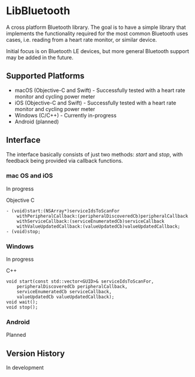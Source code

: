 # LibBluetooth
A cross platform Bluetooth library. The goal is to have a simple library that implements the functionality required for the most common Bluetooth uses cases, i.e. reading from a heart rate monitor, or similar device.

Initial focus is on Bluetooth LE devices, but more general Bluetooth support may be added in the future.

## Supported Platforms
* macOS (Objective-C and Swift) - Successfully tested with a heart rate monitor and cycling power meter
* iOS (Objective-C and Swift) - Successfully tested with a heart rate monitor and cycling power meter
* Windows (C/C++) - Currently in-progress
* Android (planned)

## Interface
The interface basically consists of just two methods: *start* and *stop*, with feedback being provided via callback functions.

### mac OS and iOS ###
In progress

Objective C

    - (void)start:(NSArray*)serviceIdsToScanFor
	    withPeripheralCallback:(peripheralDiscoveredCb)peripheralCallback
	    withServiceCallback:(serviceEnumeratedCb)serviceCallback
	    withValueUpdatedCallback:(valueUpdatedCb)valueUpdatedCallback;
    - (void)stop;

### Windows ###
In progress

C++

    void start(const std::vector<GUID>& serviceIdsToScanFor,
        peripheralDiscoveredCb peripheralCallback,
        serviceEnumeratedCb serviceCallback,
        valueUpdatedCb valueUpdatedCallback);
    void wait();
    void stop();

### Android ###
Planned

## Version History
In development
